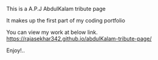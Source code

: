 This is a A.P.J AbdulKalam tribute page

It makes up the first part of my coding portfolio

You can view my work at below link.
https://rajasekhar342.github.io/abdulKalam-tribute-page/

Enjoy!..
